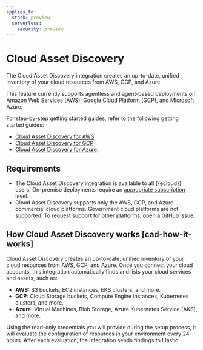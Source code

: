 ```yaml
---
applies_to:
  stack: preview
  serverless:
    security: preview
---
```


# Cloud Asset Discovery

The Cloud Asset Discovery integration creates an up-to-date, unified inventory of your cloud resources from AWS, GCP, and Azure.

This feature currently supports agentless and agent-based deployments on Amazon Web Services (AWS), Google Cloud Platform (GCP), and Microsoft Azure. 

For step-by-step getting started guides, refer to the following getting started guides:

* [Cloud Asset Discovery for AWS](/solutions/security/cloud/asset-disc-aws.md)
* [Cloud Asset Discovery for GCP](/solutions/security/cloud/asset-disc-gcp.md)
* [Cloud Asset Discovery for Azure](/solutions/security/cloud/asset-disc-azure.md).

## Requirements

* The Cloud Asset Discovery integration is available to all {{ecloud}} users. On-premise deployments require an [appropriate subscription](https://www.elastic.co/pricing) level.
* Cloud Asset Discovery supports only the AWS, GCP, and Azure commercial cloud platforms. Government cloud platforms are not supported. To request support for other platforms, [open a GitHub issue](https://github.com/elastic/kibana/issues/new/choose).


## How Cloud Asset Discovery works [cad-how-it-works]

Cloud Asset Discovery creates an up-to-date, unified inventory of your cloud resources from AWS, GCP, and Azure. Once you connect your cloud accounts, this integration automatically finds and lists your cloud services and assets, such as:

* **AWS:** S3 buckets, EC2 instances, EKS clusters, and more.
* **GCP:** Cloud Storage buckets, Compute Engine instances, Kubernetes clusters, and more.
* **Azure:** Virtual Machines, Blob Storage, Azure Kubernetes Service (AKS), and more.

Using the read-only credentials you will provide during the setup process, it will evaluate the configuration of resources in your environment every 24 hours. After each evaluation, the integration sends findings to Elastic.









